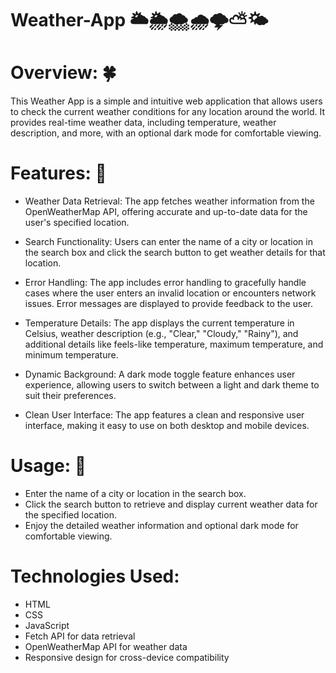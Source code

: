 # Weather-App 🌥🌦🌨🌧🌩⛅🌤

# Overview: 🍀

This Weather App is a simple and intuitive web application that allows users to check the current weather conditions for any location around the world. It provides real-time weather data, including temperature, weather description, and more, with an optional dark mode for comfortable viewing.


# Features: 🚀

- Weather Data Retrieval: The app fetches weather information from the OpenWeatherMap API, offering accurate and up-to-date data for the user's specified location.

- Search Functionality: Users can enter the name of a city or location in the search box and click the search button to get weather details for that location.

- Error Handling: The app includes error handling to gracefully handle cases where the user enters an invalid location or encounters network issues. Error messages are displayed to provide feedback to the user.

- Temperature Details: The app displays the current temperature in Celsius, weather description (e.g., "Clear," "Cloudy," "Rainy"), and additional details like feels-like temperature, maximum temperature, and 
  minimum temperature.

- Dynamic Background: A dark mode toggle feature enhances user experience, allowing users to switch between a light and dark theme to suit their preferences.

- Clean User Interface: The app features a clean and responsive user interface, making it easy to use on both desktop and mobile devices.


# Usage: 📝

- Enter the name of a city or location in the search box.
- Click the search button to retrieve and display current weather data for the specified location.
- Enjoy the detailed weather information and optional dark mode for comfortable viewing.


# Technologies Used:

- HTML
- CSS
- JavaScript
- Fetch API for data retrieval
- OpenWeatherMap API for weather data
- Responsive design for cross-device compatibility
